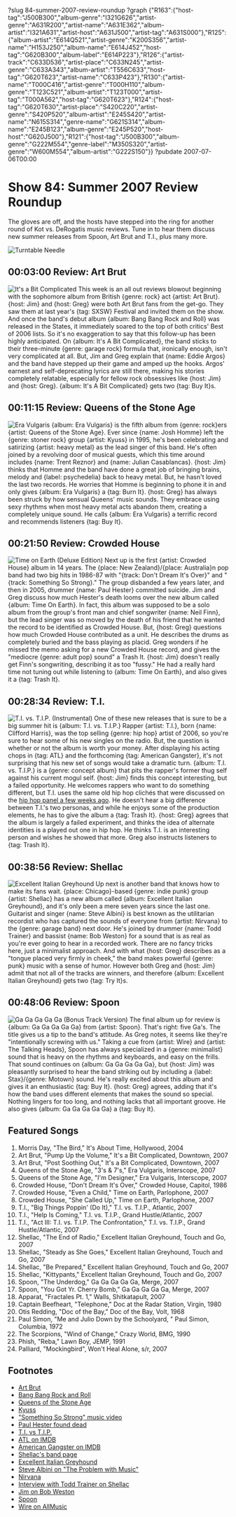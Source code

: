 ?slug 84-summer-2007-review-roundup
?graph {"R163":{"host-tag":"J500B300","album-genre":"I321G626","artist-genre":"A631R200","artist-name":"A631E362","album-artist":"I321A631","artist-host":"A631J500","artist-tag":"A631S000"},"R125":{"album-artist":"E614Q521","artist-genre":"K200S356","artist-name":"H153J250","album-name":"E614J452","host-tag":"G620B300","album-label":"E614P223"},"R126":{"artist-track":"C633D536","artist-place":"C633N245","artist-genre":"C633A343","album-artist":"T556C633","host-tag":"G620T623","artist-name":"C633P423"},"R130":{"artist-name":"T000C416","artist-genre":"T000H110","album-genre":"T123C521","album-artist":"T123T000","artist-tag":"T000A562","host-tag":"G620T623"},"R124":{"host-tag":"G620T630","artist-place":"S420C220","artist-genre":"S420P520","album-artist":"E245S420","artist-name":"N615S314","genre-name":"G621S314","album-name":"E245B123","album-genre":"E245P520","host-host":"G620J500"},"R121":{"host-tag":"J500B300","album-genre":"G222M554","genre-label":"M350S320","artist-genre":"W600M554","album-artist":"G222S150"}}
?pubdate 2007-07-06T00:00

# Show 84: Summer 2007 Review Roundup
The gloves are off, and the hosts have stepped into the ring for another round of Kot vs. DeRogatis music reviews. Tune in to hear them discuss new summer releases from Spoon, Art Brut and T.I., plus many more.

![Turntable Needle](http://static.soundopinions.org/images/2010/recordreviews.jpg)

## 00:03:00 Review: Art Brut
![It's a Bit Complicated](https://upload.wikimedia.org/wikipedia/en/thumb/7/7d/Art_brut_it's_a_bit_complicated.jpg/220px-Art_brut_it's_a_bit_complicated.jpg "20232686/570843812")
This week is an all out reviews blowout beginning with the sophomore album from British {genre: rock} act {artist: Art Brut}. {host: Jim} and {host: Greg} were both Art Brut fans from the get-go. They saw them at last year's {tag: SXSW} Festival and invited them on the show. And once the band's debut album {album: Bang Bang Rock and Roll} was released in the States, it immediately soared to the top of both critics' Best of 2006 lists. So it's no exaggeration to say that this follow-up has been highly anticipated. On {album: It's A Bit Complicated}, the band sticks to their three-minute {genre: garage rock} formula that, ironically enough, isn't very complicated at all. But, Jim and Greg explain that {name: Eddie Argos} and the band have stepped up their game and amped up the hooks. Argos' earnest and self-deprecating lyrics are still there, making his stories completely relatable, especially for fellow rock obsessives like {host: Jim} and {host: Greg}. {album: It's A Bit Complicated} gets two {tag: Buy It}s. 

## 00:11:15 Review: Queens of the Stone Age
![Era Vulgaris](http://is3.mzstatic.com/image/thumb/Music/v4/9d/29/24/9d2924d9-3d4f-3906-fdda-8c931e3203ae/source/600x600bb.jpg "857919/257091632")
{album: Era Vulgaris} is the fifth album from {genre: rock}ers {artist: Queens of the Stone Age}. Ever since {name: Josh Homme} left the {genre: stoner rock} group {artist: Kyuss} in 1995, he's been celebrating and satirizing {artist: heavy metal} as the lead singer of this band. He's often joined by a revolving door of musical guests, which this time around includes {name: Trent Reznor} and {name: Julian Casablancas}. {host: Jim} thinks that Homme and the band have done a great job of bringing brains, melody and {label: psychedelia} back to heavy metal. But, he hasn't loved the last two records. He worries that Homme is beginning to phone it in and only gives {album: Era Vulgaris} a {tag: Burn It}. {host: Greg} has always been struck by how sensual Queens' music sounds. They embrace using sexy rhythms when most heavy metal acts abandon them, creating a completely unique sound. He calls {album: Era Vulgaris} a terrific record and recommends listeners {tag: Buy It}.

## 00:21:50 Review: Crowded House
![Time on Earth (Deluxe Edition)](http://is3.mzstatic.com/image/thumb/Music62/v4/ff/ce/91/ffce9113-2e6e-2f6b-e302-ab2928a8ef7c/source/600x600bb.jpg "490131/1155490150")
Next up is the first {artist: Crowded House} album in 14 years. The {place: New Zealand}/{place: Australia}n pop band had two big hits in 1986-87 with "{track: Don't Dream It's Over}" and "{track: Something So Strong}." The group disbanded a few years later, and then in 2005, drummer {name: Paul Hester} committed suicide. Jim and Greg discuss how much Hester's death looms over the new album called {album: Time On Earth}. In fact, this album was supposed to be a solo album from the group's front man and chief songwriter {name: Neil Finn}, but the lead singer was so moved by the death of his friend that he wanted the record to be identified as Crowded House. But, {host: Greg} questions how much Crowded House contributed as a unit. He describes the drums as completely buried and the bass playing as placid. Greg wonders if he missed the memo asking for a new Crowded House record, and gives the "mediocre {genre: adult pop} sound" a Trash It. {host: Jim} doesn't really get Finn's songwriting, describing it as too "fussy." He had a really hard time not tuning out while listening to {album: Time On Earth}, and also gives it a {tag: Trash It}.

## 00:28:34 Review: T.I.
![T.I. vs. T.I.P. (Instrumental)](http://is3.mzstatic.com/image/thumb/Music/v4/98/0a/11/980a113e-50c7-3e8f-2b97-9c39e5d7c269/source/600x600bb.jpg "14967/264140695")
One of these new releases that is sure to be a big summer hit is {album: T.I. vs. T.I.P.} Rapper {artist: T.I.}, born {name: Clifford Harris}, was the top selling {genre: hip hop} artist of 2006, so you're sure to hear some of his new singles on the radio. But, the question is whether or not the album is worth your money. After displaying his acting chops in {tag: ATL} and the forthcoming {tag: American Gangster}, it's not surprising that his new set of songs would take a dramatic turn. {album: T.I. vs. T.I.P.} is a {genre: concept album} that pits the rapper's former thug self against his current mogul self. {host: Jim} finds this concept interesting, but a failed opportunity. He welcomes rappers who want to do something different, but T.I. uses the same old hip hop clichés that were discussed on the [hip hop panel a few weeks ago](/show/82/). He doesn't hear a big difference between T.I.'s two personas, and while he enjoys some of the production elements, he has to give the album a {tag: Trash It}. {host: Greg} agrees that the album is largely a failed experiment, and thinks the idea of alternate identities is a played out one in hip hop. He thinks T.I. is an interesting person and wishes he showed that more. Greg also instructs listeners to {tag: Trash It}.

## 00:38:56 Review: Shellac
![Excellent Italian Greyhound](http://is1.mzstatic.com/image/thumb/Music30/v4/22/27/15/22271598-92a8-648c-723a-a0cdd8672be2/source/600x600bb.jpg "256222210/1120321700")
Up next is another band that knows how to make its fans wait. {place: Chicago}-based {genre: indie punk} group {artist: Shellac} has a new album called {album: Excellent Italian Greyhound}, and it's only been a mere seven years since the last one. Guitarist and singer {name: Steve Albini} is best known as the utilitarian recordist who has captured the sounds of everyone from {artist: Nirvana} to the {genre: garage band} next door. He's joined by drummer {name: Todd Trainer} and bassist {name: Bob Weston} for a sound that is as real as you're ever going to hear in a recorded work. There are no fancy tricks here, just a minimalist approach. And with what {host: Greg} describes as a "tongue placed very firmly in cheek," the band makes powerful {genre: punk} music with a sense of humor. However both Greg and {host: Jim} admit that not all of the tracks are winners, and therefore {album: Excellent Italian Greyhound} gets two {tag: Try It}s.

## 00:48:06 Review: Spoon
![Ga Ga Ga Ga Ga (Bonus Track Version)](http://is1.mzstatic.com/image/thumb/Music/v4/85/2e/3b/852e3b49-dcdf-842d-8395-017552834afd/source/600x600bb.jpg "703784/258756233")
The final album up for review is {album: Ga Ga Ga Ga Ga} from {artist: Spoon}. That's right: five Ga's. The title gives us a tip to the band's attitude. As Greg notes, it seems like they're "intentionally screwing with us." Taking a cue from {artist: Wire} and {artist: The Talking Heads}, Spoon has always specialized in a {genre: minimalist} sound that is heavy on the rhythms and keyboards, and easy on the frills. That sound continues on {album: Ga Ga Ga Ga Ga}, but {host: Jim} was pleasantly surprised to hear the band striking out by including a {label: Stax}/{genre: Motown} sound. He's really excited about this album and gives it an enthusiastic {tag: Buy It}. {host: Greg} agrees, adding that it's how the band uses different elements that makes the sound so special. Nothing lingers for too long, and nothing lacks that all important groove. He also gives {album: Ga Ga Ga Ga Ga} a {tag: Buy It}.

## Featured Songs
1. Morris Day, "The Bird," It's About Time, Hollywood, 2004
2. Art Brut, "Pump Up the Volume," It's a Bit Complicated, Downtown, 2007
3. Art Brut, "Post Soothing Out," It's a Bit Complicated, Downtown, 2007
4. Queens of the Stone Age, "3's & 7's," Era Vulgaris, Interscope, 2007
5. Queens of the Stone Age, "I'm Designer," Era Vulgaris, Interscope, 2007
6. Crowded House, "Don't Dream It's Over," Crowded House, Capitol, 1986
7. Crowded House, "Even a Child," Time on Earth, Parlophone, 2007
8. Crowded House, "She Called Up," Time on Earth, Parlophone, 2007
9. T.I., "Big Things Poppin' (Do It)," T.I. vs. T.I.P., Atlantic, 2007
10. T.I., "Help Is Coming," T.I. vs. T.I.P., Grand Hustle/Atlantic, 2007
11. T.I., "Act III: T.I. vs. T.I.P. The Confrontation," T.I. vs. T.I.P., Grand Hustle/Atlantic, 2007
12. Shellac, "The End of Radio," Excellent Italian Greyhound, Touch and Go, 2007
13. Shellac, "Steady as She Goes," Excellent Italian Greyhound, Touch and Go, 2007
14. Shellac, "Be Prepared," Excellent Italian Greyhound, Touch and Go, 2007
15. Shellac, "Kittypants," Excellent Italian Greyhound, Touch and Go, 2007
16. Spoon, "The Underdog," Ga Ga Ga Ga Ga, Merge, 2007 
17. Spoon, "You Got Yr. Cherry Bomb," Ga Ga Ga Ga Ga, Merge, 2007
18. Apparat, "Fractales Pt. 1," Walls, Shitkatapult, 2007
19. Captain Beefheart, "Telephone," Doc at the Radar Station, Virgin, 1980
20. Otis Redding, "Doc of the Bay," Doc of the Bay, Volt, 1968
21. Paul Simon, "Me and Julio Down by the Schoolyard, " Paul Simon, Columbia, 1972
22. The Scorpions, "Wind of Change," Crazy World, BMG, 1990
23. Phish, "Reba," Lawn Boy, JEMP, 1991
24. Palliard, "Mockingbird", Won't Heal Alone, s/r, 2007

## Footnotes
- [Art Brut](http://www.artbrut.org.uk/)
- [Bang Bang Rock and Roll](http://www.metacritic.com/music/artists/artbrut/bangbangrockandroll)
- [Queens of the Stone Age](http://www.qotsa.com/)
- [Kyuss](http://www.allmusic.com/cg/amg.dll?p=amg&sql=11:dzfqxq85ldte)
- ["Something So Strong" music video](http://www.youtube.com/watch?v=jXArBZItqGc)
- [Paul Hester found dead](http://www.mtv.com/news/articles/1499093/20050328/crowded_house.jhtml)
- [T.I. vs T.I.P.](http://www.metacritic.com/music/artists/ti/tivstip?q=t.i.)
- [ATL on IMDB](http://www.imdb.com/title/tt0466856/)
- [American Gangster on IMDB](http://www.americangangster.net/)
- [Shellac's band page](http://www.touchandgorecords.com/bands/band.php?id=22)
- [Excellent Italian Greyhound](http://www.metacritic.com/music/artists/shellac/excellentitaliangreyhound)
- [Steve Albini on "The Problem with Music"](http://www.negativland.com/albini.html)
- [Nirvana](http://www.allmusic.com/cg/amg.dll?p=amg&sql=10:anfixqrgld6e)
- [Interview with Todd Trainer on Shellac](http://www.ink19.com/issues/april2003/interviews/toddTrainer.html)
- [Jim on Bob Weston](http://www.jimdero.com/News2005/LiveWestonJuly8.htm)
- [Spoon](http://www.spoontheband.com/)
- [Wire on AllMusic](http://www.allmusic.com/cg/amg.dll?p=amg&sql=11:kiftxqr5ldfe)
